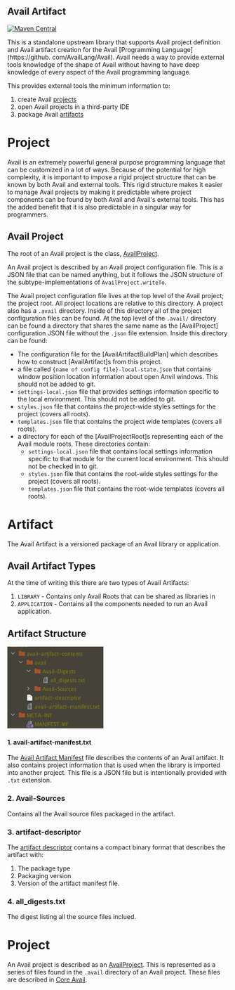 Avail Artifact
--------------------------------------------------------------------------------
[![Maven Central](https://img.shields.io/badge/maven--central-v2.0.0.alpha22-0f824e)](https://search.maven.org/artifact/org.availlang/avail-artifact)

This is a standalone upstream library that supports Avail project definition and
Avail artifact creation for the Avail [Programming Language](https://github.
com/AvailLang/Avail). Avail needs a way to provide external tools knowledge of
the shape of Avail without having to have deep knowledge of every aspect of the 
Avail programming language. 

This provides external tools the minimum information to:

1. create Avail [projects](#project)
2. open Avail projects in a third-party IDE
3. package Avail [artifacts](#artifact)

# Project
Avail is an extremely powerful general purpose programming language that can 
be customized in a lot of ways. Because of the potential for high complexity, it
is important to impose a rigid project structure that can be known by both Avail
and external tools. This rigid structure makes it easier to manage Avail 
projects by making it predictable where project components can be found by both 
Avail and Avail's external tools. This has the added benefit that it is also
predictable in a singular way for programmers. 

## Avail Project
The root of an Avail project is the class, 
[AvailProject](src/main/kotlin/org/availlang/artifact/environment/project/AvailProject.kt).

An Avail project is described by an Avail project configuration file. This is
a JSON file that can be named anything, but it follows the JSON structure
of the subtype-implementations of `AvailProject.writeTo`.

The Avail project configuration file lives at the top level of the Avail
project; the project root. All project locations are relative to this
directory. A project also has a `.avail` directory. Inside of this directory
all of the project configuration files can be found. At the top level of the
`.avail/` directory can be found a directory that shares the same name as the
[AvailProject] configuration JSON file without the `.json` file extension.
Inside this directory can be found:

- The configuration file for the [AvailArtifactBuildPlan] which describes 
how to construct [AvailArtifact]s from this project.
- a file called `{name of config file}-local-state.json` that contains
window position location information about open Anvil windows. This should
not be added to git.
- `settings-local.json` file that provides settings information specific to
the local environment. This should not be added to git.
- `styles.json` file that contains the project-wide styles settings for the
project (covers all roots).
- `templates.json` file that contains the project wide templates (covers
all roots).
- a directory for each of the [AvailProjectRoot]s representing each of the
    Avail module roots. These directories contain:
  - `settings-local.json` file that contains local settings information
  specific to that module for the current local environment. This should
  not be checked in to git.
  - `styles.json` file that contains the root-wide styles settings for the 
  project (covers all roots).
  - `templates.json` file that contains the root-wide templates (covers
  all roots).

# Artifact
The Avail Artifact is a versioned package of an Avail library or application.

## Avail Artifact Types
At the time of writing this there are two types of Avail Artifacts:
 1. `LIBRARY` - Contains only Avail Roots that can be shared as libraries in 
 2. `APPLICATION` - Contains all the components needed to run an Avail application.

## Artifact Structure
![file-structure](readme/structure.jpg)

#### 1. avail-artifact-manifest.txt
The [Avail Artifact Manifest](src/main/kotlin/org/availlang/artifact/manifest/AvailArtifactManifest.kt) 
file describes the contents of an Avail artifact. It also contains project 
information that is used when the library is imported into another project. 
This file is a JSON file but is intentionally provided with `.txt` extension.

### 2. Avail-Sources
Contains all the Avail source files packaged in the artifact.

### 3. artifact-descriptor
The [artifact descriptor](src/main/kotlin/org/availlang/artifact/ArtifactDescriptor.kt)
contains a compact binary format that describes the artifact with:
1. The package type
2. Packaging version
3. Version of the artifact manifest file.

### 4. all_digests.txt
The digest listing all the source files inclued.

# Project
An Avail project is described as an [AvailProject](src/main/kotlin/org/availlang/artifact/environment/project/AvailProject.kt).
This is represented as a series of files found in the `.avail` directory of an
Avail project. These files are described in [Core Avail](https://github.com/AvailLang/Avail).
